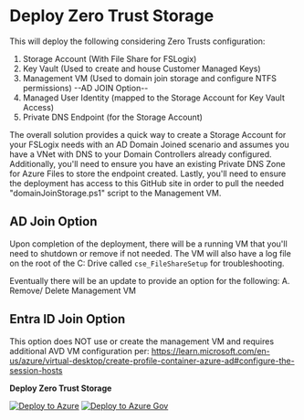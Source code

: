 
# Deploy Zero Trust Storage

This will deploy the following considering Zero Trusts configuration:

1. Storage Account (With File Share for FSLogix)
2. Key Vault (Used to create and house Customer Managed Keys)
3. Management VM (Used to domain join storage and configure NTFS permissions) --AD JOIN Option--
4. Managed User Identity (mapped to the Storage Account for Key Vault Access)
5. Private DNS Endpoint (for the Storage Account)

The overall solution provides a quick way to create a Storage Account for your FSLogix needs with an AD Domain Joined scenario and assumes you have a VNet with DNS to your Domain Controllers already configured. Additionally, you'll need to ensure you have an existing Private DNS Zone for Azure Files to store the endpoint created. Lastly, you'll need to ensure the deployment has access to this GitHub site in order to pull the needed "domainJoinStorage.ps1" script to the Management VM.

## AD Join Option

Upon completion of the deployment, there will be a running VM that you'll need to shutdown or remove if not needed. The VM will also have a log file on the root of the C: Drive called `cse_FileShareSetup` for troubleshooting.

Eventually there will be an update to provide an option for the following:
A. Remove/ Delete Management VM

## Entra ID Join Option

This option does NOT use or create the management VM and requires additional AVD VM configuration per:
https://learn.microsoft.com/en-us/azure/virtual-desktop/create-profile-container-azure-ad#configure-the-session-hosts

**Deploy Zero Trust Storage**

[![Deploy to Azure](https://aka.ms/deploytoazurebutton)](https://portal.azure.com/#blade/Microsoft_Azure_CreateUIDef/CustomDeploymentBlade/uri/https%3A%2F%2Fraw.githubusercontent.com%2FJCoreMS%2FZeroTrustStorage%2Fmaster%2FsolutionStorage.json/uiFormDefinitionUri/https%3A%2F%2Fraw.githubusercontent.com%2FJCoreMS%2FZeroTrustStorage%2Fmaster%2FuiDefinitionStorage.json) [![Deploy to Azure Gov](https://aka.ms/deploytoazuregovbutton)](https://portal.azure.us/#blade/Microsoft_Azure_CreateUIDef/CustomDeploymentBlade/uri/https%3A%2F%2Fraw.githubusercontent.com%2FJCoreMS%2FZeroTrustStorage%2Fmaster%2FsolutionStorage.json/uiFormDefinitionUri/https%3A%2F%2Fraw.githubusercontent.com%2FJCoreMS%2FZeroTrustStorage%2Fmaster%2FuiDefinitionStoragegov.json)